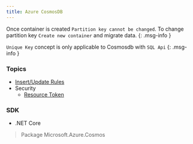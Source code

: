 ```yaml
---
title: Azure CosmosDB
---
```


Once container is created `Partition key cannot be changed`. To change partition key `Create new container` and migrate data.
{: .msg-info }

`Unique Key` concept is only applicable to Cosmosdb with `SQL Api`
{: .msg-info }


### Topics
- [Insert/Update Rules](InsertUpdateRules)
- Security
  - [Resource Token](ResourceToken)
    
### SDK
- .NET Core
> Package Microsoft.Azure.Cosmos
